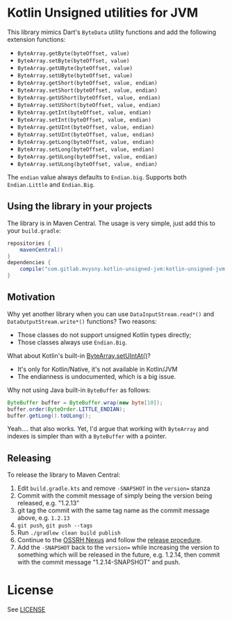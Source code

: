 # Kotlin Unsigned utilities for JVM

This library mimics Dart's `ByteData` utility functions and add the following extension
functions:

* `ByteArray.getByte(byteOffset, value)`
* `ByteArray.setByte(byteOffset, value)`
* `ByteArray.getUByte(byteOffset, value)`
* `ByteArray.setUByte(byteOffset, value)`
* `ByteArray.getShort(byteOffset, value, endian)`
* `ByteArray.setShort(byteOffset, value, endian)`
* `ByteArray.getUShort(byteOffset, value, endian)`
* `ByteArray.setUShort(byteOffset, value, endian)`
* `ByteArray.getInt(byteOffset, value, endian)`
* `ByteArray.setInt(byteOffset, value, endian)`
* `ByteArray.getUInt(byteOffset, value, endian)`
* `ByteArray.setUInt(byteOffset, value, endian)`
* `ByteArray.getLong(byteOffset, value, endian)`
* `ByteArray.setLong(byteOffset, value, endian)`
* `ByteArray.getULong(byteOffset, value, endian)`
* `ByteArray.setULong(byteOffset, value, endian)`

The `endian` value always defaults to `Endian.big`. Supports both `Endian.Little` and `Endian.Big`.

## Using the library in your projects

The library is in Maven Central. The usage is very simple, just add this to your `build.gradle`:

```groovy
repositories {
    mavenCentral()
}
dependencies {
    compile("com.gitlab.mvysny.kotlin-unsigned-jvm:kotlin-unsigned-jvm:0.1")
}
```

## Motivation

Why yet another library when you can use `DataInputStream.read*()` and `DataOutputStream.write*()` functions?
Two reasons:

* Those classes do not support unsigned Kotlin types directly;
* Those classes always use `Endian.Big`.

What about Kotlin's built-in [ByteArray.setUIntAt()](https://kotlinlang.org/api/latest/jvm/stdlib/kotlin.native/set-u-int-at.html)?

* It's only for Kotlin/Native, it's not available in Kotlin/JVM
* The endianness is undocumented, which is a big issue.

Why not using Java built-in `ByteBuffer` as follows:

```java
ByteBuffer buffer = ByteBuffer.wrap(new byte[10]);
buffer.order(ByteOrder.LITTLE_ENDIAN);
buffer.getLong().toULong();
```

Yeah.... that also works. Yet, I'd argue that working with `ByteArray` and indexes is simpler than with a `ByteBuffer` with a pointer.

## Releasing

To release the library to Maven Central:

1. Edit `build.gradle.kts` and remove `-SNAPSHOT` in the `version=` stanza
2. Commit with the commit message of simply being the version being released, e.g. "1.2.13"
3. git tag the commit with the same tag name as the commit message above, e.g. `1.2.13`
4. `git push`, `git push --tags`
5. Run `./gradlew clean build publish`
6. Continue to the [OSSRH Nexus](https://oss.sonatype.org/#stagingRepositories) and follow the [release procedure](https://central.sonatype.org/pages/releasing-the-deployment.html).
7. Add the `-SNAPSHOT` back to the `version=` while increasing the version to something which will be released in the future,
   e.g. 1.2.14, then commit with the commit message "1.2.14-SNAPSHOT" and push.

# License

See [LICENSE](LICENSE)
